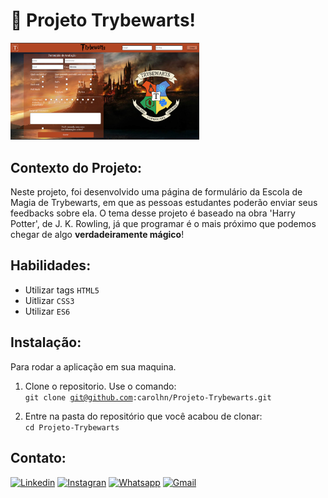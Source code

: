 #  🏰️ Projeto Trybewarts!

<img src="https://github.com/carolhn/Projeto-Trybewarts/blob/main/img.png" alt="imagem.png" style="max-width: 60%;">
<br>


## Contexto do Projeto:

Neste projeto, foi desenvolvido uma página de formulário da Escola de Magia de Trybewarts, em que as pessoas estudantes poderão enviar seus feedbacks sobre ela. O tema desse projeto é baseado na obra 'Harry Potter', de J. K. Rowling, já que programar é o mais próximo que podemos chegar de algo **verdadeiramente mágico**!

## Habilidades:

* Utilizar tags `HTML5`
* Uitlizar `CSS3`
* Utilizar `ES6`

## Instalação:
Para rodar a aplicação em sua maquina.

1. Clone o repositorio. Use o comando:</br>
<code>git clone git@github.com:carolhn/Projeto-Trybewarts.git</code></br>

2. Entre na pasta do repositório que você acabou de clonar:</br>
<code>cd Projeto-Trybewarts</code>

## Contato:

[![Linkedin](https://img.shields.io/badge/LinkedIn-0077B5?style=for-the-badge&logo=linkedin&logoColor=white)](https://www.linkedin.com/in/caroline-nunes-devfullstack/)
[![Instagran](https://img.shields.io/badge/Instagram-E4405F?style=for-the-badge&logo=instagram&logoColor=white)](https://www.instagram.com/caarolhn/)
[![Whatsapp](https://img.shields.io/badge/WhatsApp-25D366?style=for-the-badge&logo=whatsapp&logoColor=white)](https://wa.me/48988037114)
[![Gmail](https://img.shields.io/badge/Gmail-D14836?style=for-the-badge&logo=gmail&logoColor=white)](mailto:nunescaroline905@gmail.com)
